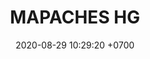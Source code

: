 ---
layout: teamCard
permalink: /team/:title.html
categories: LA2024JN N2 N3 N4 N5 N6 N7 N8 N9 team
maincover: /assets/logos/MCH.png
puntosLJMAYO24: 17
date: 2020-08-29 10:29:20 +0700
title: MAPACHES HG
route: /liga-indigo
tag: johto042024
color: black
puntosLJ202404: 12
grupo: sur
background: '#F16C38'
cover: /assets/backCard.png
team: MAPACHES HG
ID: MCH
puntos: 10
pj: 5
liga: LIGA NARANJA

pt1: 0
pj1: 0
#PARTIDO 2
j2: RONDA 2
maincover2: /assets/logos/SIG.png
p2: MCH
r2: 2
rr2: 1
pp2: SIG
bg2: rock rock
pt2: 0
pj2: 0
#PARTIDO 3
j3: RONDA 3
maincover3: /assets/logos/BNT.png
p3: MCH
r3: 2
rr3: 0
pp3: BNT
bg3: rock
pt3: 0
pj3: 0
#PARTIDO 4
j4: RONDA 4
maincover4: /assets/logos/DFS.png
p4: MCH
r4: 2
rr4: 0
pp4: EME
bg4: rock rock
pt4: 0
pj4: 0
#PARTIDO 5
j5: RONDA 5
p5: MCH
pp5: DES
bg5: rock 
r5: 0
rr5: 0
pt5: 0
pj5: 0
#PARTIDO 6
j6: RONDA 6
bg6: rock 
maincover6: /assets/logos/LIGA-JOHTO.png
p6: MCH
r6: 2
rr6: 0
pp6: CD
pt6: 0
pj6: 0
#PARTIDO 7
j7: RONDA 7
maincover7: /assets/logos/FTB.png
p7: MCH
r7: 0
rr7: 0
pp7: FTB
bg7: rock 
pt7: 0
pj7: 0
#PARTIDO 8
maincover8: /assets/logos/EVL.png
j8: RONDA 8
bg8: rock 
p8: MCH
pp8: EVL
r8: 0
rr8: 0
pt8: 0
pj8: 0
#PARTIDO 9
maincover9: /assets/logos/KARASUNO.png
j9: RONDA 9
bg9: rock
p9: MCH
r9: 0
pp9: HG
rr9: 0
pt9: 0
pj9: 0
stream: <i class="fa-brands fa-twitch text-white"></i>
---